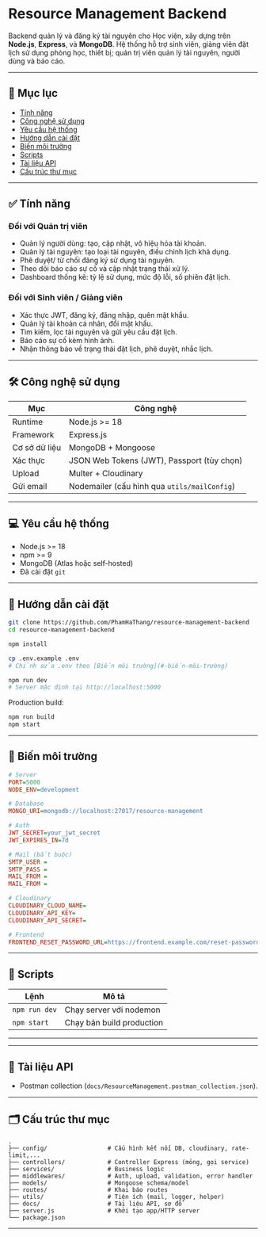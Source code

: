 # Resource Management Backend

Backend quản lý và đăng ký tài nguyên cho Học viện, xây dựng trên **Node.js**, **Express**, và **MongoDB**. Hệ thống hỗ trợ sinh viên, giảng viên đặt lịch sử dụng phòng học, thiết bị; quản trị viên quản lý tài nguyên, người dùng và báo cáo.

---

## 📌 Mục lục

- [Tính năng](#-tính-năng)
- [Công nghệ sử dụng](#-công-nghệ-sử-dụng)
- [Yêu cầu hệ thống](#-yêu-cầu-hệ-thống)
- [Hướng dẫn cài đặt](#-hướng-dẫn-cài-đặt)
- [Biến môi trường](#-biến-môi-trường)
- [Scripts](#-scripts)
- [Tài liệu API](#-tài-liệu-api)
- [Cấu trúc thư mục](#-cấu-trúc-thư-mục)

---

## ✅ Tính năng

### Đối với Quản trị viên

- Quản lý người dùng: tạo, cập nhật, vô hiệu hóa tài khoản.
- Quản lý tài nguyên: tạo loại tài nguyên, điều chỉnh lịch khả dụng.
- Phê duyệt/ từ chối đăng ký sử dụng tài nguyên.
- Theo dõi báo cáo sự cố và cập nhật trạng thái xử lý.
- Dashboard thống kê: tỷ lệ sử dụng, mức độ lỗi, số phiên đặt lịch.

### Đối với Sinh viên / Giảng viên

- Xác thực JWT, đăng ký, đăng nhập, quên mật khẩu.
- Quản lý tài khoản cá nhân, đổi mật khẩu.
- Tìm kiếm, lọc tài nguyên và gửi yêu cầu đặt lịch.
- Báo cáo sự cố kèm hình ảnh.
- Nhận thông báo về trạng thái đặt lịch, phê duyệt, nhắc lịch.

---

## 🛠 Công nghệ sử dụng

| Mục           | Công nghệ                                    |
| ------------- | -------------------------------------------- |
| Runtime       | Node.js >= 18                                |
| Framework     | Express.js                                   |
| Cơ sở dữ liệu | MongoDB + Mongoose                           |
| Xác thực      | JSON Web Tokens (JWT), Passport (tùy chọn)   |
| Upload        | Multer + Cloudinary                          |
| Gửi email     | Nodemailer (cấu hình qua `utils/mailConfig`) |

---

## 💻 Yêu cầu hệ thống

- Node.js >= 18
- npm >= 9
- MongoDB (Atlas hoặc self-hosted)
- Đã cài đặt `git`

---

## 🚀 Hướng dẫn cài đặt

```bash
git clone https://github.com/PhamHaThang/resource-management-backend
cd resource-management-backend

npm install

cp .env.example .env
# Chỉnh sửa .env theo [Biến môi trường](#-biến-môi-trường)

npm run dev
# Server mặc định tại http://localhost:5000
```

Production build:

```bash
npm run build
npm start
```

---

## 🔐 Biến môi trường

```ini
# Server
PORT=5000
NODE_ENV=development

# Database
MONGO_URI=mongodb://localhost:27017/resource-management

# Auth
JWT_SECRET=your_jwt_secret
JWT_EXPIRES_IN=7d

# Mail (bắt buộc)
SMTP_USER =
SMTP_PASS =
MAIL_FROM =
MAIL_FROM =

# Cloudinary
CLOUDINARY_CLOUD_NAME=
CLOUDINARY_API_KEY=
CLOUDINARY_API_SECRET=

# Frontend
FRONTEND_RESET_PASSWORD_URL=https://frontend.example.com/reset-password
```

---

## 📜 Scripts

| Lệnh          | Mô tả                     |
| ------------- | ------------------------- |
| `npm run dev` | Chạy server với nodemon   |
| `npm start`   | Chạy bản build production |

---

---

## 📘 Tài liệu API

- Postman collection (`docs/ResourceManagement.postman_collection.json`).

---

## 🗂 Cấu trúc thư mục

```text
.
├── config/                 # Cấu hình kết nối DB, cloudinary, rate-limit,...
├── controllers/            # Controller Express (mỏng, gọi service)
├── services/               # Business logic
├── middlewares/            # Auth, upload, validation, error handler
├── models/                 # Mongoose schema/model
├── routes/                 # Khai báo routes
├── utils/                  # Tiện ích (mail, logger, helper)
├── docs/                   # Tài liệu API, sơ đồ
├── server.js               # Khởi tạo app/HTTP server
└── package.json
```

---
